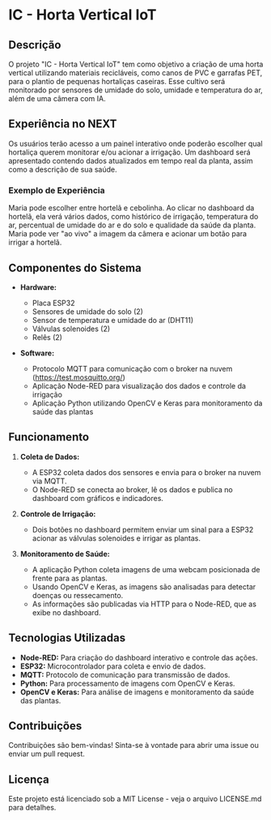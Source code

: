 # IC - Horta Vertical IoT

## Descrição

O projeto "IC - Horta Vertical IoT" tem como objetivo a criação de uma horta vertical utilizando materiais recicláveis, como canos de PVC e garrafas PET, para o plantio de pequenas hortaliças caseiras. Esse cultivo será monitorado por sensores de umidade do solo, umidade e temperatura do ar, além de uma câmera com IA.

## Experiência no NEXT

Os usuários terão acesso a um painel interativo onde poderão escolher qual hortaliça querem monitorar e/ou acionar a irrigação. Um dashboard será apresentado contendo dados atualizados em tempo real da planta, assim como a descrição de sua saúde.

### Exemplo de Experiência

Maria pode escolher entre hortelã e cebolinha. Ao clicar no dashboard da hortelã, ela verá vários dados, como histórico de irrigação, temperatura do ar, percentual de umidade do ar e do solo e qualidade da saúde da planta. Maria pode ver "ao vivo" a imagem da câmera e acionar um botão para irrigar a hortelã.

## Componentes do Sistema

- **Hardware:**
  - Placa ESP32
  - Sensores de umidade do solo (2)
  - Sensor de temperatura e umidade do ar (DHT11)
  - Válvulas solenoides (2)
  - Relês (2)

- **Software:**
  - Protocolo MQTT para comunicação com o broker na nuvem (https://test.mosquitto.org/)
  - Aplicação Node-RED para visualização dos dados e controle da irrigação
  - Aplicação Python utilizando OpenCV e Keras para monitoramento da saúde das plantas

## Funcionamento

1. **Coleta de Dados:**
   - A ESP32 coleta dados dos sensores e envia para o broker na nuvem via MQTT.
   - O Node-RED se conecta ao broker, lê os dados e publica no dashboard com gráficos e indicadores.

2. **Controle de Irrigação:**
   - Dois botões no dashboard permitem enviar um sinal para a ESP32 acionar as válvulas solenoides e irrigar as plantas.

3. **Monitoramento de Saúde:**
   - A aplicação Python coleta imagens de uma webcam posicionada de frente para as plantas.
   - Usando OpenCV e Keras, as imagens são analisadas para detectar doenças ou ressecamento.
   - As informações são publicadas via HTTP para o Node-RED, que as exibe no dashboard.

## Tecnologias Utilizadas

- **Node-RED:** Para criação do dashboard interativo e controle das ações.
- **ESP32:** Microcontrolador para coleta e envio de dados.
- **MQTT:** Protocolo de comunicação para transmissão de dados.
- **Python:** Para processamento de imagens com OpenCV e Keras.
- **OpenCV e Keras:** Para análise de imagens e monitoramento da saúde das plantas.

## Contribuições

Contribuições são bem-vindas! Sinta-se à vontade para abrir uma issue ou enviar um pull request.

## Licença

Este projeto está licenciado sob a MIT License - veja o arquivo LICENSE.md para detalhes.
